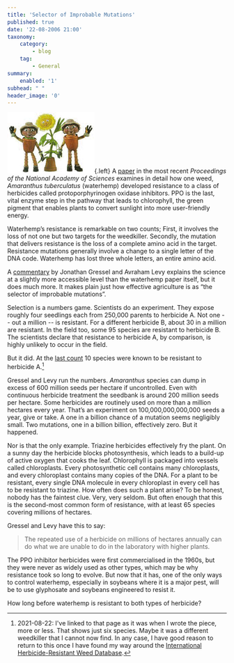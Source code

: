 ```yaml
---
title: 'Selector of Improbable Mutations'
published: true
date: '22-08-2006 21:00'
taxonomy:
    category:
        - blog
    tag:
        - General
summary:
    enabled: '1'
subhead: " "
header_image: '0'
---
```


![Bill anbd Ben, the flowerpot men](flowerpot_new5.jpg){.left}  A [paper](https://www.pnas.org/cgi/content/abstract/103/33/12329) in the most recent _Proceedings of the National Academy of Sciences_ examines in detail how one weed, _Amaranthus tuberculatus_ (waterhemp) developed resistance to a class of herbicides called protoporphyrinogen oxidase inhibitors. PPO is the last, vital enzyme step in the pathway that leads to chlorophyll, the green pigment that enables plants to convert sunlight into more user-friendly energy.

Waterhemp’s resistance is remarkable on two counts; First, it involves the loss of not one but two targets for the weedkiller. Secondly, the mutation that delivers resistance is the loss of a complete amino acid in the target. Resistance mutations generally involve a change to a single letter of the DNA code. Waterhemp has lost three whole letters, an entire amino acid.

A [commentary](https://www.pnas.org/cgi/content/extract/103/33/12215)  by Jonathan Gressel and Avraham Levy explains the science at a slightly more accessible level than the waterhemp paper itself, but it does much more. It makes plain just how effective agriculture is as “the selector of improbable mutations”.

Selection is a numbers game. Scientists do an experiment. They expose roughly four seedlings each from 250,000 parents to herbicide A. Not one -- out a million -- is resistant. For a different herbicide B, about 30 in a million are resistant. In the field too, some 95 species are resistant to herbicide B. The scientists declare that resistance to herbicide A, by comparison, is highly unlikely to occur in the field.

But it did. At the [last count](https://web.archive.org/web/20040803175146/http://www.weedscience.org:80/Summary/UspeciesMOA.asp?lstMOAID=12)  10 species were known to be resistant to herbicide A.[^1]

[^1]: 2021-08-22: I've linked to that page as it was when I wrote the piece, more or less. That shows just six species. Maybe it was a different weedkiller that I cannot now find. In any case, I have good reason to return to this once I have found my way around the [International Herbicide-Resistant Weed Database](http://weedscience.org).

Gressel and Levy run the numbers. _Amaranthus_ species can dump in excess of 600 million seeds per hectare if uncontrolled. Even with continuous herbicide treatment the seedbank is around 200 million seeds per hectare. Some herbicides are routinely used on more than a million hectares every year. That’s an experiment on 100,000,000,000,000 seeds a year, give or take. A one in a billion chance of a mutation seems negligibly small. Two mutations, one in a billion billion, effectively zero. But it happened.

Nor is that the only example. Triazine herbicides effectively fry the plant. On a sunny day the herbicide blocks photosynthesis, which leads to a build-up of active oxygen that cooks the leaf. Chlorophyll is packaged into vessels called chloroplasts. Every photosynthetic cell contains many chloroplasts, and every chloroplast contains many copies of the DNA. For a plant to be resistant, every single DNA molecule in every chloroplast in every cell has to be resistant to triazine. How often does such a plant arise? To be honest, nobody has the faintest clue. Very, very seldom. But often enough that this is the second-most common form of resistance, with at least 65 species covering millions of hectares.

Gressel and Levy have this to say:

> The repeated use of a herbicide on millions of hectares annually can do what we are unable to do in the laboratory with higher plants.

The PPO inhibitor herbicides were first commercialised in the 1960s, but they were never as widely used as other types, which may be why resistance took so long to evolve. But now that it has, one of the only ways to control waterhemp, especially in soybeans where it is a major pest, will be to use glyphosate and soybeans engineered to resist it.

How long before waterhemp is resistant to both types of herbicide?
